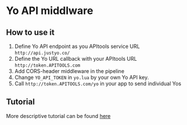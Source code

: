 # Yo API middlware

## How to use it

1. Define Yo API endpoint as you APItools service URL `http://api.justyo.co/`
2. Define the Yo URL callback with your APItools URL `http://token.APITOOLS.com`
3. Add CORS-header middleware in the pipeline
4. Change `YO_API_TOKEN` in `yo.lua` by your own Yo API key.
5. Call `http://token.APITOOLS.com/yo` in your app to send individual Yos

## Tutorial
More descriptive tutorial can be found [here](https://docs.apitools.com/2014/07/15/develop-your-first-yo-app-with-apitools.html)